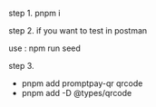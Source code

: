 step 1. pnpm i

step 2. if you want to test in postman 

use  :  npm run seed 


step 3. 

-  pnpm add promptpay-qr qrcode 
-  pnpm add -D @types/qrcode

